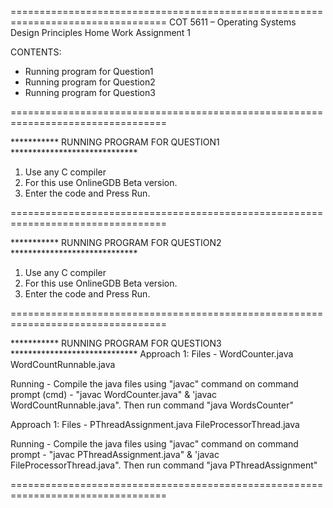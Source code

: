 =================================================================================
 COT 5611 – Operating Systems Design Principles Home Work Assignment 1

CONTENTS:
- Running program for Question1
- Running program for Question2
- Running program for Question3

=================================================================================

*********** RUNNING PROGRAM FOR QUESTION1 *****************************

1. Use any C compiler
2. For this use OnlineGDB Beta version.
3. Enter the code and Press Run.

=================================================================================

*********** RUNNING PROGRAM FOR QUESTION2 *****************************
1. Use any C compiler
2. For this use OnlineGDB Beta version.
3. Enter the code and Press Run.

=================================================================================

*********** RUNNING PROGRAM FOR QUESTION3 *****************************
Approach 1:
Files - WordCounter.java
	WordCountRunnable.java

Running - Compile the java files using "javac" command on command prompt (cmd) - "javac WordCounter.java" & 'javac WordCountRunnable.java".
	  Then run command "java WordsCounter"

Approach 1:
Files - PThreadAssignment.java
	FileProcessorThread.java

Running - Compile the java files using "javac" command on command prompt - "javac PThreadAssignment.java" & 'javac FileProcessorThread.java".
	  Then run command "java PThreadAssignment"

=================================================================================
